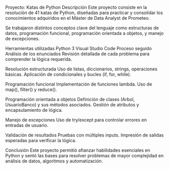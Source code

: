 Proyecto: Katas de Python
Descripción
Este proyecto consiste en la resolución de 41 katas de Python, diseñadas para practicar y consolidar los conocimientos adquiridos en el Máster de Data Analyst de Prometeo.

Se trabajaron distintos conceptos clave del lenguaje como estructuras de datos, programación funcional, programación orientada a objetos, y manejo de excepciones.

Herramientas utilizadas
Python 3
Visual Studio Code
Proceso seguido
Análisis de los enunciados Revisión detallada de cada problema para comprender la lógica requerida.

Resolución estructurada Uso de listas, diccionarios, strings, operaciones básicas. Aplicación de condicionales y bucles (if, for, while).

Programación funcional Implementación de funciones lambda. Uso de map(), filter() y reduce().

Programación orientada a objetos Definición de clases (Arbol, UsuarioBanco) y sus métodos asociados. Gestión de atributos y encapsulamiento de lógica.

Manejo de excepciones Uso de try/except para controlar errores en entradas de usuario.

Validación de resultados Pruebas con múltiples inputs. Impresión de salidas esperadas para verificar la lógica.

Conclusión
Este proyecto permitió afianzar habilidades esenciales en Python y sentó las bases para resolver problemas de mayor complejidad en análisis de datos, algoritmos y automatización.
